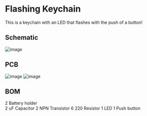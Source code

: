 # Flashing Keychain

This is a keychain with an LED that flashes with the push of a button!

## Schematic
![image](https://github.com/user-attachments/assets/2d8d8bbd-56cd-488f-a3d3-d31ed6ff9c18)

## PCB
![image](https://github.com/user-attachments/assets/88128b35-9e84-419d-81c0-8b90392dbd8b)
![image](https://github.com/user-attachments/assets/13e5ace3-d028-460c-810f-6ffbf6f20d2f)

## BOM
2 Battery holder\
2 uF Capacitor
2 NPN Transistor
6 220 Resistor
1 LED
1 Push button
